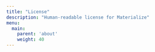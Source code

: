 ```yaml
---
title: "License"
description: "Human-readable license for Materialize"
menu:
  main:
    parent: 'about'
    weight: 40
---
```


